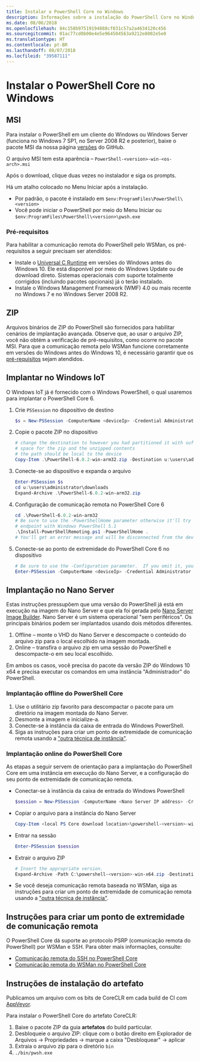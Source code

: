 ```yaml
---
title: Instalar o PowerShell Core no Windows
description: Informações sobre a instalação do PowerShell Core no Windows
ms.date: 08/06/2018
ms.openlocfilehash: 84c158b97519194888cf031c57a2a4634120c456
ms.sourcegitcommit: 01ac77cd0b00e4e5e964504563a9212e8002e5e0
ms.translationtype: HT
ms.contentlocale: pt-BR
ms.lasthandoff: 08/07/2018
ms.locfileid: "39587111"
---
```

# <a name="installing-powershell-core-on-windows"></a>Instalar o PowerShell Core no Windows

## <a name="msi"></a>MSI

Para instalar o PowerShell em um cliente do Windows ou Windows Server (funciona no Windows 7 SP1, no Server 2008 R2 e posterior), baixe o pacote MSI da nossa página [versões][] do GitHub.

O arquivo MSI tem esta aparência – `PowerShell-<version>-win-<os-arch>.msi`
<!-- TODO: should be updated to point to the Download Center as well -->

Após o download, clique duas vezes no instalador e siga os prompts.

Há um atalho colocado no Menu Iniciar após a instalação.

- Por padrão, o pacote é instalado em `$env:ProgramFiles\PowerShell\<version>`
- Você pode iniciar o PowerShell por meio do Menu Iniciar ou `$env:ProgramFiles\PowerShell\<version>\pwsh.exe`

### <a name="prerequisites"></a>Pré-requisitos

Para habilitar a comunicação remota do PowerShell pelo WSMan, os pré-requisitos a seguir precisam ser atendidos:

- Instale o [Universal C Runtime](https://www.microsoft.com/download/details.aspx?id=50410) em versões do Windows antes do Windows 10.
  Ele está disponível por meio do Windows Update ou de download direto.
  Sistemas operacionais com suporte totalmente corrigidos (incluindo pacotes opcionais) já o terão instalado.
- Instale o Windows Management Framework (WMF) 4.0 ou mais recente no Windows 7 e no Windows Server 2008 R2.

## <a name="zip"></a>ZIP

Arquivos binários de ZIP do PowerShell são fornecidos para habilitar cenários de implantação avançada.
Observe que, ao usar o arquivo ZIP, você não obtém a verificação de pré-requisitos, como ocorre no pacote MSI.
Para que a comunicação remota pelo WSMan funcione corretamente em versões do Windows antes do Windows 10, é necessário garantir que os [pré-requisitos](#prerequisites) sejam atendidos.

## <a name="deploying-on-windows-iot"></a>Implantar no Windows IoT

O Windows IoT já é fornecido com o Windows PowerShell, o qual usaremos para implantar o PowerShell Core 6.

1. Crie `PSSession` no dispositivo de destino

   ```powershell
   $s = New-PSSession -ComputerName <deviceIp> -Credential Administrator
   ```

2. Copie o pacote ZIP no dispositivo

   ```powershell
   # change the destination to however you had partitioned it with sufficient
   # space for the zip and the unzipped contents
   # the path should be local to the device
   Copy-Item .\PowerShell-6.0.2-win-arm32.zip -Destination u:\users\administrator\Downloads -ToSession $s
   ```

3. Conecte-se ao dispositivo e expanda o arquivo

   ```powershell
   Enter-PSSession $s
   cd u:\users\administrator\downloads
   Expand-Archive .\PowerShell-6.0.2-win-arm32.zip
   ```

4. Configuração de comunicação remota no PowerShell Core 6

   ```powershell
   cd .\PowerShell-6.0.2-win-arm32
   # Be sure to use the -PowerShellHome parameter otherwise it'll try to create a new
   # endpoint with Windows PowerShell 5.1
   .\Install-PowerShellRemoting.ps1 -PowerShellHome .
   # You'll get an error message and will be disconnected from the device because it has to restart WinRM
   ```

5. Conecte-se ao ponto de extremidade do PowerShell Core 6 no dispositivo

   ```powershell
   # Be sure to use the -Configuration parameter.  If you omit it, you will connect to Windows PowerShell 5.1
   Enter-PSSession -ComputerName <deviceIp> -Credential Administrator -Configuration powershell.6.0.2
   ```

## <a name="deploying-on-nano-server"></a>Implantação no Nano Server

Estas instruções pressupõem que uma versão do PowerShell já está em execução na imagem do Nano Server e que ela foi gerada pelo [Nano Server Image Builder](/windows-server/get-started/deploy-nano-server).
Nano Server é um sistema operacional "sem periféricos". Os principais binários podem ser implantados usando dois métodos diferentes.

1. Offline – monte o VHD do Nano Server e descompacte o conteúdo do arquivo zip para o local escolhido na imagem montada.
2. Online – transfira o arquivo zip em uma sessão do PowerShell e descompacte-o em seu local escolhido.

Em ambos os casos, você precisa do pacote da versão ZIP do Windows 10 x64 e precisa executar os comandos em uma instância "Administrador" do PowerShell.

### <a name="offline-deployment-of-powershell-core"></a>Implantação offline do PowerShell Core

1. Use o utilitário zip favorito para descompactar o pacote para um diretório na imagem montada do Nano Server.
2. Desmonte a imagem e inicialize-a.
3. Conecte-se à instância da caixa de entrada do Windows PowerShell.
4. Siga as instruções para criar um ponto de extremidade de comunicação remota usando a ["outra técnica de instância"](#executed-by-another-instance-of-powershell-on-behalf-of-the-instance-that-it-will-register).

### <a name="online-deployment-of-powershell-core"></a>Implantação online do PowerShell Core

As etapas a seguir servem de orientação para a implantação do PowerShell Core em uma instância em execução do Nano Server, e a configuração do seu ponto de extremidade de comunicação remota.

- Conectar-se à instância da caixa de entrada do Windows PowerShell

  ```powershell
  $session = New-PSSession -ComputerName <Nano Server IP address> -Credential <An Administrator account on the system>
  ```

- Copiar o arquivo para a instância do Nano Server

  ```powershell
  Copy-Item <local PS Core download location>\powershell-<version>-win-x64.zip c:\ -ToSession $session
  ```

- Entrar na sessão

  ```powershell
  Enter-PSSession $session
  ```

- Extrair o arquivo ZIP

  ```powershell
  # Insert the appropriate version.
  Expand-Archive -Path C:\powershell-<version>-win-x64.zip -DestinationPath "C:\PowerShellCore_<version>"
  ```

- Se você deseja comunicação remota baseada no WSMan, siga as instruções para criar um ponto de extremidade de comunicação remota usando a ["outra técnica de instância"](../core-powershell/WSMan-Remoting-in-PowerShell-Core.md#executed-by-another-instance-of-powershell-on-behalf-of-the-instance-that-it-will-register).

## <a name="instructions-to-create-a-remoting-endpoint"></a>Instruções para criar um ponto de extremidade de comunicação remota

O PowerShell Core dá suporte ao protocolo PSRP (comunicação remota do PowerShell) por WSMan e SSH.
Para obter mais informações, consulte:

- [Comunicação remota do SSH no PowerShell Core][ssh-remoting]
- [Comunicação remota do WSMan no PowerShell Core][wsman-remoting]

## <a name="artifact-installation-instructions"></a>Instruções de instalação do artefato

Publicamos um arquivo com os bits de CoreCLR em cada build de CI com [AppVeyor][].

Para instalar o PowerShell Core do artefato CoreCLR:

1. Baixe o pacote ZIP da guia **artefatos** do build particular.
2. Desbloqueie o arquivo ZIP: clique com o botão direito em Explorador de Arquivos -> Propriedades -> marque a caixa "Desbloquear" -> aplicar
3. Extraia o arquivo zip para o diretório `bin`
4. `./bin/pwsh.exe`

<!-- [download-center]: TODO -->

[versões]: https://github.com/PowerShell/PowerShell/releases
[ssh-remoting]: ../core-powershell/SSH-Remoting-in-PowerShell-Core.md
[wsman-remoting]: ../core-powershell/WSMan-Remoting-in-PowerShell-Core.md
[AppVeyor]: https://ci.appveyor.com/project/PowerShell/powershell
